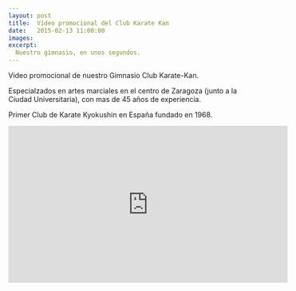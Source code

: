 ```yaml
---
layout: post
title:  Vídeo promocional del Club Karate Kan
date:   2015-02-13 11:00:00
images:
excerpt:
  Nuestro gimnasio, en unos segundos.
---
```

Video promocional de nuestro Gimnasio Club Karate-Kan.

Especialzados en artes marciales en el centro de Zaragoza (junto a la Ciudad Universitaria), con mas de 45 años de experiencia.

Primer Club de Karate Kyokushin en España fundado en 1968.

<iframe width="560" height="315" src="https://www.youtube.com/embed/bSsxPDQWb0I?rel=0" frameborder="0" allowfullscreen></iframe>
